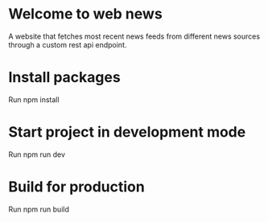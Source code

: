 # Welcome to web news

A website that fetches most recent news feeds from different news sources through a custom rest api endpoint.

# Install packages

Run npm install

# Start project in development mode

Run npm run dev

# Build for production

Run npm run build
